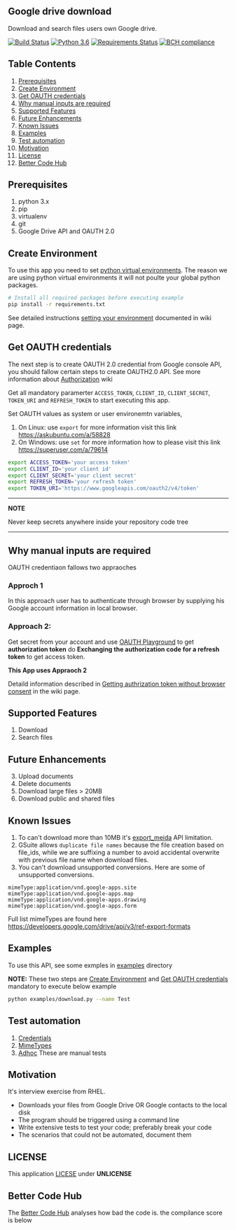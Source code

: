 ## Google drive download
Download and search files users own Google drive.

[![Build Status](https://travis-ci.com/vkosuri/GDriveDownload.svg?branch=master)](https://travis-ci.com/github/vkosuri/GDriveDownload)
[![Python 3.6](https://img.shields.io/badge/python-3.6-blue.svg)](https://www.python.org/downloads/release/python-360/)
[![Requirements Status](https://requires.io/github/vkosuri/GDriveDownload/requirements.svg?branch=master)](https://requires.io/github/vkosuri/GDriveDownload/requirements/?branch=master)
[![BCH compliance](https://bettercodehub.com/edge/badge/vkosuri/GDriveDownload?branch=master)](https://bettercodehub.com/)

## Table Contents
1. [Prerequisites](#Prerequisites)
2. [Create Environment](#create-environment)
3. [Get OAUTH credentials](#get-oauth-credentials)
4. [Why manual inputs are required](#why-manual-inputs-are-required)
5. [Supported Features](#supported-features)
6. [Future Enhancements](#future-enhancements)
7. [Known Issues](#known-issues)
8. [Examples](#Examples)
9. [Test automation](#test-automation)
10. [Motivation](#motivation)
11. [License](#license)
12. [Better Code Hub](#better-code-hub)

## Prerequisites
1. python 3.x
2. pip
3. virtualenv
4. git
5. Google Drive API and OAUTH 2.0

## Create Environment
To use this app you need to set [python virtual environments](https://docs.python.org/3/tutorial/venv.html). The reason we are using python virtual environments it will not poulte your global python packages.

``` Bash
# Install all required packages before executing example
pip install -r requirements.txt
```
See detailed instructions [setting your environment](https://github.com/vkosuri/GDriveDownload/wiki/Create-local-environment) documented in wiki page.

## Get OAUTH credentials
The next step is to create OAUTH 2.0 credential from Google console API, you should fallow certain steps to create OAUTH2.0 API. See more information about [Authorization](https://github.com/vkosuri/GDriveDownload/wiki/Authorization) wiki

Get all mandatory paramerter ``ACCESS_TOKEN``, ``CLIENT_ID``, ``CLIENT_SECRET``, ``TOKEN_URI`` and ``REFRESH_TOKEN`` to start executing this app.

Set OAUTH values as system or user environemtn variables,
1. On Linux: use ``export`` for more information visit this link https://askubuntu.com/a/58828
2. On Windows: use ``set`` for more information how to please visit this link https://superuser.com/a/79614

``` Bash
export ACCESS_TOKEN='your access token'
export CLIENT_ID='your client id'
export CLIENT_SECRET='your client secret'
export REFRESH_TOKEN='your refresh token'
export TOKEN_URI='https://www.googleapis.com/oauth2/v4/token'
```
---
**NOTE**

Never keep secrets anywhere inside your repository code tree

---

## Why manual inputs are required
OAUTH credentiaon fallows two appraoches
### Approch 1
In this approach user has to authenticate through browser by supplying his Google account information in local browser.
### Approach 2:
Get secret from your account and use [OAUTH Playground](https://developers.google.com/oauthplayground/) to get **authorization token** do  **Exchanging the authorization code for a refresh token** to get access token.

**This App uses Appraoch 2**

Detaild information described in [Getting authrization token without browser consent](https://github.com/vkosuri/GDriveDownload/wiki/Getting-authorization-token-without-browser-login) in the wiki page.

## Supported Features
1. Download
2. Search files

## Future Enhancements
3. Upload documents
4. Delete documents
5. Download large files > 20MB
6. Download public and shared files

## Known Issues
1. To can't download more than 10MB it's [export_meida](https://developers.google.com/drive/api/v3/reference/files/export) API limitation.
2. GSuite allows ``duplicate file names`` because the file creation based on file_ids, while we are suffixing a number to avoid accidental overwrite with previous file name when download files.
3. You can't download unsupported conversions. Here are some of unsupported conversions.
```
mimeType:application/vnd.google-apps.site
mimeType:application/vnd.google-apps.map
mimeType:application/vnd.google-apps.drawing
mimeType:application/vnd.google-apps.form
```
Full list mimeTypes are found here https://developers.google.com/drive/api/v3/ref-export-formats

## Examples
To use this API, see some exmples in [examples](./examples) directory

**NOTE:** These two steps are [Create Environment](#create-environment) and [Get OAUTH credentials](#get-oauth-credentials) mandatory to execute below example

``` Bash
python examples/download.py --name Test
```
## Test automation
1. [Credentials](./tests/credential_testplan.md)
2. [MimeTypes](./tests/mimetype_testplan.md)
3. [Adhoc](./tests/adhoc_testplan.md) These are manual tests

## Motivation
It's interview exercise from RHEL.
* Downloads your files from Google Drive OR Google contacts to the local disk
* The program should be triggered using a command line
* Write extensive tests to test your code; preferably break your code
* The scenarios that could not be automated, document them

## LICENSE
This application [LICESE](./LICENSE) under **UNLICENSE**

## Better Code Hub

The [Better Code Hub](https://bettercodehub.com) analyses how bad the code is. the compilance score is below
